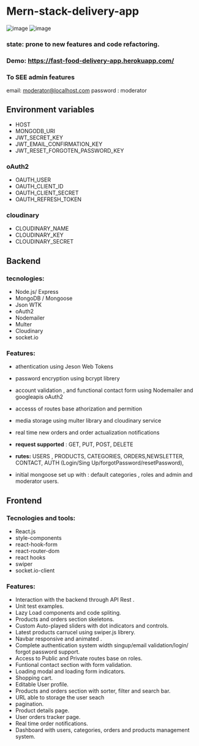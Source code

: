 # Mern-stack-delivery-app

![image](https://drive.google.com/uc?export=view&id=1suIMST1GKIYOxW_FYcWQKE7r2XvJx1qr)
![image](https://drive.google.com/uc?export=view&id=16KEyxTuiZ4JsuUrOT2UDAYqG9J-PNdQD)

### state: prone to new features and code refactoring.

### Demo: https://fast-food-delivery-app.herokuapp.com/

### To SEE admin features

email: moderator@localhost.com
password : moderator

## Environment variables

- HOST
- MONGODB_URI
- JWT_SECRET_KEY
- JWT_EMAIL_CONFIRMATION_KEY
- JWT_RESET_FORGOTEN_PASSWORD_KEY

### oAuth2

- OAUTH_USER
- OAUTH_CLIENT_ID
- OAUTH_CLIENT_SECRET
- OAUTH_REFRESH_TOKEN

### cloudinary

- CLOUDINARY_NAME
- CLOUDINARY_KEY
- CLOUDINARY_SECRET

## Backend

### tecnologies:

- Node.js/ Express
- MongoDB / Mongoose
- Json WTK
- oAuth2
- Nodemailer
- Multer
- Cloudinary
- socket.io

### Features:

- athentication using Jeson Web Tokens

- password encryption using bcrypt librery

- account validation , and functional contact form using Nodemailer and googleapis oAuth2

- accesss of routes base athorization and permition

- media storage using multer library and cloudinary service

- real time new orders and order actualization notifications

- **request supported** : GET, PUT, POST, DELETE

- **rutes:** USERS , PRODUCTS, CATEGORIES, ORDERS,NEWSLETTER, CONTACT, AUTH (Login/Sing Up/forgotPassword/resetPassword),

- initial mongoose set up with : default categories , roles and admin and moderator users.

## Frontend

### Tecnologies and tools:

- React.js
- style-components
- react-hook-form
- react-router-dom
- react hooks
- swiper
- socket.io-client

### Features:

- Interaction with the backend through API Rest .
- Unit test examples.
- Lazy Load components and code spliting.
- Products and orders section skeletons.
- Custom Auto-played sliders with dot indicators and controls.
- Latest products carrucel using swiper.js librery.
- Navbar responsive and animated .
- Complete authentication system width singup/email validation/login/ forgot password support.
- Access to Public and Private routes base on roles.
- Funtional contact section with form validation.
- Loading modal and loading form indicators.
- Shopping cart.
- Editable User profile.
- Products and orders section with sorter, filter and search bar.
- URL able to storage the user seach
- pagination.
- Product details page.
- User orders tracker page.
- Real time order notifications.
- Dashboard with users, categories, orders and products management system.
